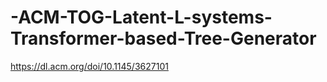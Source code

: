 # -ACM-TOG-Latent-L-systems-Transformer-based-Tree-Generator
https://dl.acm.org/doi/10.1145/3627101

